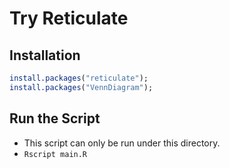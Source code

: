 # Try Reticulate

## Installation

``` R
install.packages("reticulate");
install.packages("VennDiagram");
```

## Run the Script

- This script can only be run under this directory.
- `Rscript main.R`